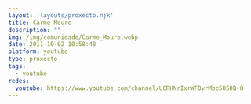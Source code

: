 ```yaml
---
layout: 'layouts/proxecto.njk'
title: Carme Moure
description: ""
img: /img/comunidade/Carme_Moure.webp
date: 2011-10-02 10:58:48
platform: youtube
type: proxecto
tags:
  - youtube
redes:
  youtube: https://www.youtube.com/channel/UCRHNrIxrWF0vrMbc5U50B-Q
---
```

